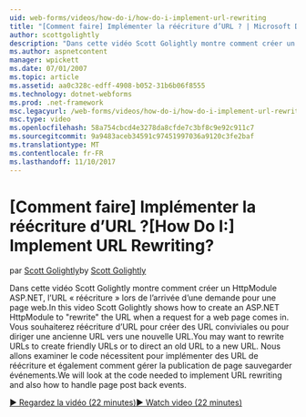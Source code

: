 ```yaml
---
uid: web-forms/videos/how-do-i/how-do-i-implement-url-rewriting
title: "[Comment faire] Implémenter la réécriture d’URL ? | Microsoft Docs"
author: scottgolightly
description: "Dans cette vidéo Scott Golightly montre comment créer un HttpModule ASP.NET pour l’URL 'réécrire' lors de l’arrivée d’une demande pour une page web. Vous pouvez souhaiter réécrire..."
ms.author: aspnetcontent
manager: wpickett
ms.date: 07/01/2007
ms.topic: article
ms.assetid: aa0c328c-edff-4908-b052-31b6b06f8555
ms.technology: dotnet-webforms
ms.prod: .net-framework
msc.legacyurl: /web-forms/videos/how-do-i/how-do-i-implement-url-rewriting
msc.type: video
ms.openlocfilehash: 58a754cbcd4e3278da8cfde7c3bf8c9e92c911c7
ms.sourcegitcommit: 9a9483aceb34591c97451997036a9120c3fe2baf
ms.translationtype: MT
ms.contentlocale: fr-FR
ms.lasthandoff: 11/10/2017
---
```

<a name="how-do-i-implement-url-rewriting"></a><span data-ttu-id="3049e-105">[Comment faire] Implémenter la réécriture d’URL ?</span><span class="sxs-lookup"><span data-stu-id="3049e-105">[How Do I:] Implement URL Rewriting?</span></span>
====================
<span data-ttu-id="3049e-106">par [Scott Golightly](https://github.com/scottgolightly)</span><span class="sxs-lookup"><span data-stu-id="3049e-106">by [Scott Golightly](https://github.com/scottgolightly)</span></span>

<span data-ttu-id="3049e-107">Dans cette vidéo Scott Golightly montre comment créer un HttpModule ASP.NET, l’URL « réécriture » lors de l’arrivée d’une demande pour une page web.</span><span class="sxs-lookup"><span data-stu-id="3049e-107">In this video Scott Golightly shows how to create an ASP.NET HttpModule to "rewrite" the URL when a request for a web page comes in.</span></span> <span data-ttu-id="3049e-108">Vous souhaiterez réécriture d’URL pour créer des URL conviviales ou pour diriger une ancienne URL vers une nouvelle URL.</span><span class="sxs-lookup"><span data-stu-id="3049e-108">You may want to rewrite URLs to create friendly URLs or to direct an old URL to a new URL.</span></span> <span data-ttu-id="3049e-109">Nous allons examiner le code nécessitent pour implémenter des URL de réécriture et également comment gérer la publication de page sauvegarder événements.</span><span class="sxs-lookup"><span data-stu-id="3049e-109">We will look at the code needed to implement URL rewriting and also how to handle page post back events.</span></span>

[<span data-ttu-id="3049e-110">&#9654; Regardez la vidéo (22 minutes)</span><span class="sxs-lookup"><span data-stu-id="3049e-110">&#9654; Watch video (22 minutes)</span></span>](https://channel9.msdn.com/Blogs/ASP-NET-Site-Videos/how-do-i-implement-url-rewriting)
